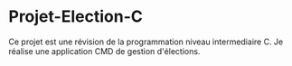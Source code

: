 # Projet-Election-C
Ce projet est une révision de la programmation niveau intermediaire C. Je réalise une application CMD de gestion d'élections.
